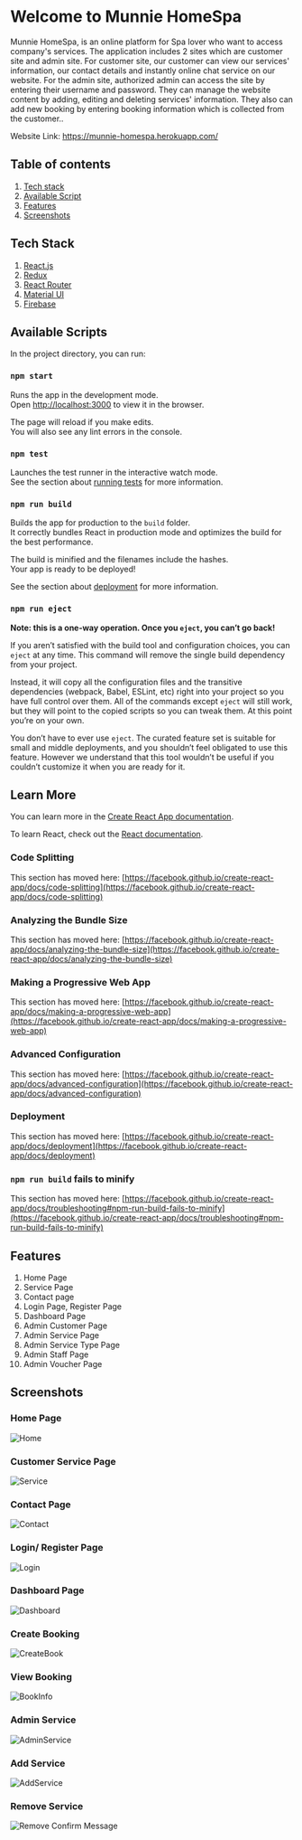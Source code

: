 # Welcome to Munnie HomeSpa

Munnie HomeSpa, is an online platform for Spa lover who want to access company's services. The application includes 2 sites which are customer site and admin site. For customer site, our customer can view our services' information, our contact details and instantly online chat service on our website. For the admin site, authorized admin can access the site by entering their username and password. They can manage the website content by adding, editing and deleting services' information. They also can add new booking by entering booking information which is collected from the customer..

Website Link: https://munnie-homespa.herokuapp.com/

## Table of contents

1. [Tech stack](#tech-stack)
2. [Available Script](#Available-scripts)
3. [Features](#Features)
4. [Screenshots](#screenshots)

## Tech Stack

1. [React.js](https://reactjs.org/)
2. [Redux](https://redux.js.org/)
3. [React Router](https://reactrouter.com/web/guides/quick-start)
4. [Material UI](https://material-ui.com/)
5. [Firebase](https://firebase.google.com/)

## Available Scripts

In the project directory, you can run:

### `npm start`

Runs the app in the development mode.\
Open [http://localhost:3000](http://localhost:3000) to view it in the browser.

The page will reload if you make edits.\
You will also see any lint errors in the console.

### `npm test`

Launches the test runner in the interactive watch mode.\
See the section about [running tests](https://facebook.github.io/create-react-app/docs/running-tests) for more information.

### `npm run build`

Builds the app for production to the `build` folder.\
It correctly bundles React in production mode and optimizes the build for the best performance.

The build is minified and the filenames include the hashes.\
Your app is ready to be deployed!

See the section about [deployment](https://facebook.github.io/create-react-app/docs/deployment) for more information.

### `npm run eject`

**Note: this is a one-way operation. Once you `eject`, you can’t go back!**

If you aren’t satisfied with the build tool and configuration choices, you can `eject` at any time. This command will remove the single build dependency from your project.

Instead, it will copy all the configuration files and the transitive dependencies (webpack, Babel, ESLint, etc) right into your project so you have full control over them. All of the commands except `eject` will still work, but they will point to the copied scripts so you can tweak them. At this point you’re on your own.

You don’t have to ever use `eject`. The curated feature set is suitable for small and middle deployments, and you shouldn’t feel obligated to use this feature. However we understand that this tool wouldn’t be useful if you couldn’t customize it when you are ready for it.

## Learn More

You can learn more in the [Create React App documentation](https://facebook.github.io/create-react-app/docs/getting-started).

To learn React, check out the [React documentation](https://reactjs.org/).

### Code Splitting

This section has moved here: [https://facebook.github.io/create-react-app/docs/code-splitting](https://facebook.github.io/create-react-app/docs/code-splitting)

### Analyzing the Bundle Size

This section has moved here: [https://facebook.github.io/create-react-app/docs/analyzing-the-bundle-size](https://facebook.github.io/create-react-app/docs/analyzing-the-bundle-size)

### Making a Progressive Web App

This section has moved here: [https://facebook.github.io/create-react-app/docs/making-a-progressive-web-app](https://facebook.github.io/create-react-app/docs/making-a-progressive-web-app)

### Advanced Configuration

This section has moved here: [https://facebook.github.io/create-react-app/docs/advanced-configuration](https://facebook.github.io/create-react-app/docs/advanced-configuration)

### Deployment

This section has moved here: [https://facebook.github.io/create-react-app/docs/deployment](https://facebook.github.io/create-react-app/docs/deployment)

### `npm run build` fails to minify

This section has moved here: [https://facebook.github.io/create-react-app/docs/troubleshooting#npm-run-build-fails-to-minify](https://facebook.github.io/create-react-app/docs/troubleshooting#npm-run-build-fails-to-minify)

## Features

1. Home Page
2. Service Page
3. Contact page
4. Login Page, Register
   Page
5. Dashboard Page
6. Admin Customer Page
7. Admin Service Page
8. Admin Service Type Page
9. Admin Staff Page
10. Admin Voucher Page

## Screenshots

### Home Page

![Home](https://user-images.githubusercontent.com/63865397/117955784-99886b80-b342-11eb-867d-c0506b2a22dc.JPG)

### Customer Service Page

![Service](https://user-images.githubusercontent.com/63865397/117955835-a73df100-b342-11eb-8c2b-27a2a811eac8.JPG)

### Contact Page

![Contact](https://user-images.githubusercontent.com/63865397/117955859-adcc6880-b342-11eb-8a5e-20640b5ee095.JPG)

### Login/ Register Page

![Login](https://user-images.githubusercontent.com/63865397/117955983-cd639100-b342-11eb-9abb-72a5accaced4.JPG)

### Dashboard Page

![Dashboard](https://user-images.githubusercontent.com/63865397/117956027-d94f5300-b342-11eb-8c63-74e0e43b1829.JPG)

### Create Booking

![CreateBook](https://user-images.githubusercontent.com/63865397/117956055-e2402480-b342-11eb-8bba-0ffef0652e21.JPG)

### View Booking

![BookInfo](https://user-images.githubusercontent.com/63865397/117956104-ed935000-b342-11eb-84e7-c82d248bf225.JPG)

### Admin Service

![AdminService](https://user-images.githubusercontent.com/63865397/117956156-fa17a880-b342-11eb-9a83-7d8fd46d27f6.JPG)

### Add Service

![AddService](https://user-images.githubusercontent.com/63865397/117956196-069c0100-b343-11eb-964d-c7810ae9d9e1.JPG)

### Remove Service

![Remove Confirm Message](https://user-images.githubusercontent.com/63865397/117956232-0ef43c00-b343-11eb-9d9d-ca59a1b32940.JPG)

